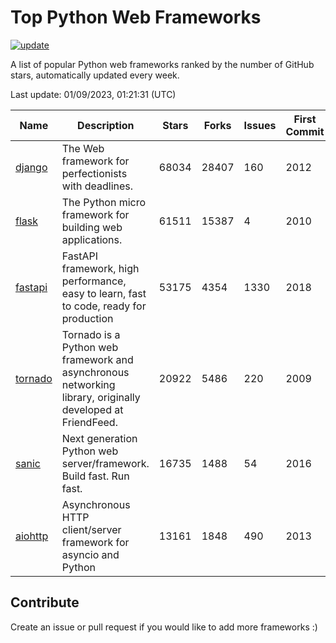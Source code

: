 # Top Python Web Frameworks

[![update](https://github.com/sunnysid3up/python-web-frameworks/actions/workflows/update.yml/badge.svg)](https://github.com/sunnysid3up/python-web-frameworks/actions/workflows/update.yml)

A list of popular Python web frameworks ranked by the number of GitHub stars, automatically updated every week.

Last update: 01/09/2023, 01:21:31 (UTC)

| Name          | Description          | Stars                     | Forks          | Issues               | First Commit        | Last Commit         |
|---------------|----------------------|---------------------------|----------------|----------------------|---------------------|---------------------|
| [django](https://github.com/django/django) | The Web framework for perfectionists with deadlines. | 68034 | 28407 | 160 | 2012 | 2023-01-08 |
| [flask](https://github.com/pallets/flask) | The Python micro framework for building web applications. | 61511 | 15387 | 4 | 2010 | 2023-01-08 |
| [fastapi](https://github.com/tiangolo/fastapi) | FastAPI framework, high performance, easy to learn, fast to code, ready for production | 53175 | 4354 | 1330 | 2018 | 2023-01-09 |
| [tornado](https://github.com/tornadoweb/tornado) | Tornado is a Python web framework and asynchronous networking library, originally developed at FriendFeed. | 20922 | 5486 | 220 | 2009 | 2023-01-07 |
| [sanic](https://github.com/sanic-org/sanic) | Next generation Python web server/framework. Build fast. Run fast. | 16735 | 1488 | 54 | 2016 | 2023-01-08 |
| [aiohttp](https://github.com/aio-libs/aiohttp) | Asynchronous HTTP client/server framework for asyncio and Python | 13161 | 1848 | 490 | 2013 | 2023-01-08 |

## Contribute 

Create an issue or pull request if you would like to add more frameworks :)
